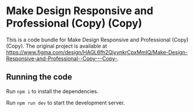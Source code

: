 
  # Make Design Responsive and Professional (Copy) (Copy)

  This is a code bundle for Make Design Responsive and Professional (Copy) (Copy). The original project is available at https://www.figma.com/design/HAGL6fh2QjyvnkrCpxMmIQ/Make-Design-Responsive-and-Professional--Copy---Copy-.

  ## Running the code

  Run `npm i` to install the dependencies.

  Run `npm run dev` to start the development server.
  